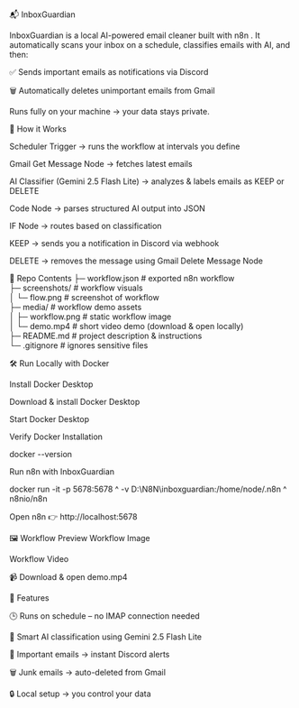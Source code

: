 📬 InboxGuardian

InboxGuardian is a local AI-powered email cleaner built with n8n
.
It automatically scans your inbox on a schedule, classifies emails with AI, and then:

✅ Sends important emails as notifications via Discord

🗑️ Automatically deletes unimportant emails from Gmail

Runs fully on your machine → your data stays private.

🚀 How it Works

Scheduler Trigger → runs the workflow at intervals you define

Gmail Get Message Node → fetches latest emails

AI Classifier (Gemini 2.5 Flash Lite) → analyzes & labels emails as KEEP or DELETE

Code Node → parses structured AI output into JSON

IF Node → routes based on classification

KEEP → sends you a notification in Discord via webhook

DELETE → removes the message using Gmail Delete Message Node

📂 Repo Contents
├─ workflow.json         # exported n8n workflow  
├─ screenshots/          # workflow visuals  
│  └─ flow.png           # screenshot of workflow  
├─ media/                # workflow demo assets  
│  ├─ workflow.png       # static workflow image  
│  └─ demo.mp4           # short video demo (download & open locally)  
├─ README.md             # project description & instructions  
└─ .gitignore            # ignores sensitive files  

🛠️ Run Locally with Docker

Install Docker Desktop

Download & install Docker Desktop

Start Docker Desktop

Verify Docker Installation

docker --version


Run n8n with InboxGuardian

docker run -it -p 5678:5678 ^
  -v D:\N8N\inboxguardian:/home/node/.n8n ^
  n8nio/n8n


Open n8n
👉 http://localhost:5678

🖼️ Workflow Preview
Workflow Image

Workflow Video

📹 Download & open demo.mp4

🔔 Features

🕒 Runs on schedule – no IMAP connection needed

🤖 Smart AI classification using Gemini 2.5 Flash Lite

📨 Important emails → instant Discord alerts

🗑️ Junk emails → auto-deleted from Gmail

🔒 Local setup → you control your data
